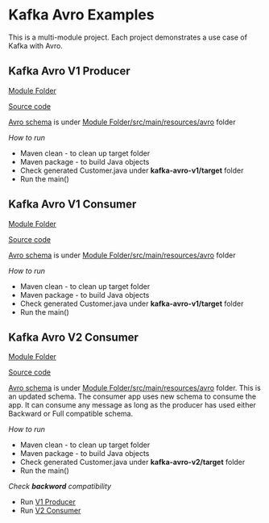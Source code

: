 # Kafka Avro Examples
This is a multi-module project. Each project demonstrates a use case of Kafka with Avro.

## Kafka Avro V1 Producer
[Module Folder](https://github.com/msathe-tech/avrokafka/blob/master/kafka-avro-v1)

[Source code](https://github.com/msathe-tech/avrokafka/blob/master/kafka-avro-v1/src/main/java/com/example/KafkaAvroProducerV1.java)

[Avro schema](https://github.com/msathe-tech/avrokafka/blob/master/kafka-avro-v1/src/main/resources/avro/customer-v1.avsc) is under 
[Module Folder/src/main/resources/avro](https://github.com/msathe-tech/avrokafka/blob/master/kafka-avro-v1) folder

*How to run*
* Maven clean - to clean up target folder
* Maven package - to build Java objects
* Check generated Customer.java under **kafka-avro-v1/target** folder
* Run the main()

## Kafka Avro V1 Consumer
[Module Folder](https://github.com/msathe-tech/avrokafka/blob/master/kafka-avro-v1)

[Source code](https://github.com/msathe-tech/avrokafka/blob/master/kafka-avro-v1/src/main/java/com/example/KafkaAvroConsumerV1.java)

[Avro schema](https://github.com/msathe-tech/avrokafka/blob/master/kafka-avro-v1/src/main/resources/avro/customer-v1.avsc) is under 
[Module Folder/src/main/resources/avro](https://github.com/msathe-tech/avrokafka/blob/master/kafka-avro-v1) folder

*How to run*
* Maven clean - to clean up target folder
* Maven package - to build Java objects
* Check generated Customer.java under **kafka-avro-v1/target** folder
* Run the main()

## Kafka Avro V2 Consumer
[Module Folder](https://github.com/msathe-tech/avrokafka/blob/master/kafka-avro-v2)

[Source code](https://github.com/msathe-tech/avrokafka/blob/master/kafka-avro-v2/src/main/java/com/example/KafkaAvroConsumerV2.java)

[Avro schema](https://github.com/msathe-tech/avrokafka/blob/master/kafka-avro-v2/src/main/resources/avro/customer-v2.avsc) is under 
[Module Folder/src/main/resources/avro](https://github.com/msathe-tech/avrokafka/blob/master/kafka-avro-v2) folder.
This is an updated schema. 
The consumer app uses new schema to consume the app. It can consume any message as long as the producer has used either Backward or Full compatible schema. 

*How to run*
* Maven clean - to clean up target folder
* Maven package - to build Java objects
* Check generated Customer.java under **kafka-avro-v2/target** folder
* Run the main()

*Check **backword** compatibility*
* Run [V1 Producer](https://github.com/msathe-tech/avrokafka/blob/master/kafka-avro-v1/src/main/java/com/example/KafkaAvroProducerV1.java)
* Run [V2 Consumer](https://github.com/msathe-tech/avrokafka/blob/master/kafka-avro-v2/src/main/java/com/example/KafkaAvroConsumerV2.java)
 
